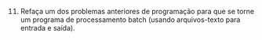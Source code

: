 11.	Refaça um dos problemas anteriores de programação para que se torne um programa de processamento batch (usando arquivos-texto para entrada e saída).